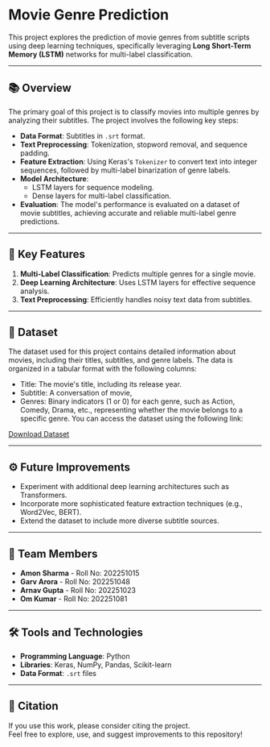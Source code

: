 # Movie Genre Prediction

This project explores the prediction of movie genres from subtitle scripts using deep learning techniques, specifically leveraging **Long Short-Term Memory (LSTM)** networks for multi-label classification.

---

## 📚 Overview

The primary goal of this project is to classify movies into multiple genres by analyzing their subtitles. The project involves the following key steps:

- **Data Format**: Subtitles in `.srt` format.
- **Text Preprocessing**: Tokenization, stopword removal, and sequence padding.
- **Feature Extraction**: Using Keras's `Tokenizer` to convert text into integer sequences, followed by multi-label binarization of genre labels.
- **Model Architecture**: 
  - LSTM layers for sequence modeling.
  - Dense layers for multi-label classification.
- **Evaluation**: The model's performance is evaluated on a dataset of movie subtitles, achieving accurate and reliable multi-label genre predictions.

---

## 🧪 Key Features

1. **Multi-Label Classification**: Predicts multiple genres for a single movie.
2. **Deep Learning Architecture**: Uses LSTM layers for effective sequence analysis.
3. **Text Preprocessing**: Efficiently handles noisy text data from subtitles.

---

## 🚀 Dataset

The dataset used for this project contains detailed information about movies, including their titles, subtitles, and genre labels. The data is organized in a tabular format with the following columns:

- Title: The movie's title, including its release year.
- Subtitle: A conversation of movie,
- Genres: Binary indicators (1 or 0) for each genre, such as Action, Comedy, Drama, etc., representing whether the movie belongs to a specific genre. You can access the dataset using the following link:

[Download Dataset](https://drive.google.com/file/d/10IH9FhKDpr_AELmlb0Fa9vzieYnU3jZV/view?usp=drivesdk)

---

## ⚙️ Future Improvements

- Experiment with additional deep learning architectures such as Transformers.
- Incorporate more sophisticated feature extraction techniques (e.g., Word2Vec, BERT).
- Extend the dataset to include more diverse subtitle sources.

---

## 👥 Team Members

- **Amon Sharma** - Roll No: 202251015  
- **Garv Arora** - Roll No: 202251048  
- **Arnav Gupta** - Roll No: 202251023  
- **Om Kumar** - Roll No: 202251081  

---

## 🛠️ Tools and Technologies

- **Programming Language**: Python
- **Libraries**:  Keras, NumPy, Pandas, Scikit-learn
- **Data Format**: `.srt` files

---

## 📝 Citation

If you use this work, please consider citing the project.  
Feel free to explore, use, and suggest improvements to this repository!
